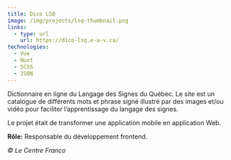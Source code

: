 ```yaml
---
title: Dico LSQ
image: /img/projects/lsq-thumbnail.png
links:
  - type: url
    url: https://dico-lsq.e-a-v.ca/
technologies:
  - Vue
  - Nuxt
  - SCSS
  - JSON
---
```

Dictionnaire en ligne du Langage des Signes du Québec. Le site est un catalogue de différents mots et phrase signé illustré par des images et/ou vidéo pour faciliter l’apprentissage du langage des signes.

Le projet était de transformer une application mobile en application Web.

**Rôle:** Responsable du développement frontend.

*© Le Centre Franco*
